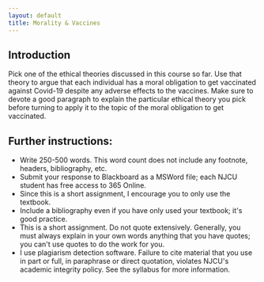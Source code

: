 ```yaml
---
layout: default
title: Morality & Vaccines
---
```


## Introduction
Pick one of the ethical theories discussed in this course so far. Use that theory to argue that each individual has a moral obligation to get vaccinated against Covid-19 despite any adverse effects to the vaccines. Make sure to devote a good paragraph to explain the particular ethical theory you pick before turning to apply it to the topic of the moral obligation to get vaccinated. 



## Further instructions:

+ Write 250-500 words. This word count does not include any footnote, headers, bibliography, etc. 
+ Submit your response to Blackboard as a MSWord file; each NJCU student has free access to 365 Online. 
+ Since this is a short assignment, I encourage you to only use the textbook. 
+ Include a bibliography even if you have only used your textbook; it's good practice.  
+ This is a short assignment. Do not quote extensively. Generally, you must always explain in your own words anything that you have quotes; you can't use quotes to do the work for you. 
+ I use plagiarism detection software. Failure to cite material that you use in part or full, in paraphrase or direct quotation, violates NJCU's academic integrity policy. See the syllabus for more information. 
